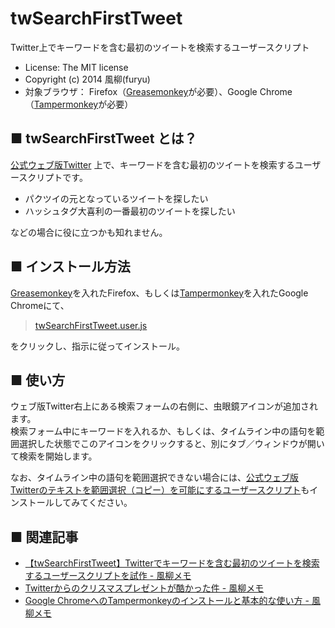 twSearchFirstTweet
==================
Twitter上でキーワードを含む最初のツイートを検索するユーザースクリプト
- License: The MIT license  
- Copyright (c) 2014 風柳(furyu)  
- 対象ブラウザ： Firefox（[Greasemonkey](https://addons.mozilla.org/ja/firefox/addon/greasemonkey/)が必要）、Google Chrome（[Tampermonkey](https://chrome.google.com/webstore/detail/tampermonkey/dhdgffkkebhmkfjojejmpbldmpobfkfo?hl=ja)が必要）


■ twSearchFirstTweet とは？
---
[公式ウェブ版Twitter](https://twitter.com/) 上で、キーワードを含む最初のツイートを検索するユーザースクリプトです。  

- パクツイの元となっているツイートを探したい  
- ハッシュタグ大喜利の一番最初のツイートを探したい  

などの場合に役に立つかも知れません。  


■ インストール方法
---
[Greasemonkey](https://addons.mozilla.org/ja/firefox/addon/greasemonkey/)を入れたFirefox、もしくは[Tampermonkey](https://chrome.google.com/webstore/detail/tampermonkey/dhdgffkkebhmkfjojejmpbldmpobfkfo?hl=ja)を入れたGoogle Chromeにて、  

> [twSearchFirstTweet.user.js](https://github.com/furyutei/twSearchFirstTweet/raw/master/twSearchFirstTweet.user.js)  

をクリックし、指示に従ってインストール。  


■ 使い方
---
ウェブ版Twitter右上にある検索フォームの右側に、虫眼鏡アイコンが追加されます。  
検索フォーム中にキーワードを入れるか、もしくは、タイムライン中の語句を範囲選択した状態でこのアイコンをクリックすると、別にタブ／ウィンドウが開いて検索を開始します。  

なお、タイムライン中の語句を範囲選択できない場合には、[公式ウェブ版Twitterのテキストを範囲選択（コピー）を可能にするユーザースクリプト](https://github.com/furyutei/twEnablesSelection)もインストールしてみてください。  


■ 関連記事
---
- [【twSearchFirstTweet】Twitterでキーワードを含む最初のツイートを検索するユーザースクリプトを試作 - 風柳メモ](http://d.hatena.ne.jp/furyu-tei/20141228/1419741796)  
- [Twitterからのクリスマスプレゼントが酷かった件 - 風柳メモ](http://d.hatena.ne.jp/furyu-tei/20141226/1419588150)  
- [Google ChromeへのTampermonkeyのインストールと基本的な使い方 - 風柳メモ](http://d.hatena.ne.jp/furyu-tei/20141227/1419609930)  
